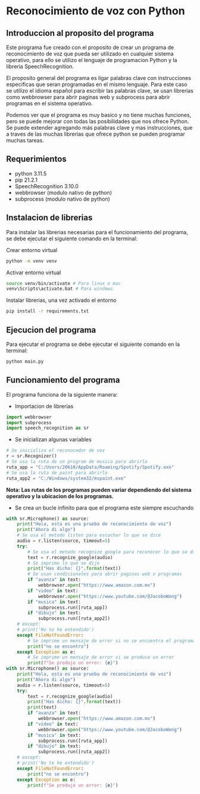# Reconocimiento de voz con Python

## Introduccion al proposito del programa

Este programa fue creado con el proposito de crear un programa de reconocimiento de voz que pueda ser utilizado en cualquier sistema operativo, para ello se utilizo el lenguaje de programacion Python y la libreria SpeechRecognition.

El proposito general del programa es ligar palabras clave con instrucciones especificas que seran programadas en el mismo lenguaje. Para este caso se utilizo el idioma español para escribir las palabras clave, se usan librerias como webbrowser para abrir paginas web y subprocess para abrir programas en el sistema operativo.

Podemos ver que el programa es muy basico y no tiene muchas funciones, pero se puede mejorar con todas las posibilidades que nos ofrece Python. Se puede extender agregando más palabras clave y mas instrucciones, que a traves de las muchas librerias que ofrece python se pueden programar muchas tareas.

## Requerimientos

- python 3.11.5
- pip 21.2.1
- SpeechRecognition 3.10.0
- webbrowser (modulo nativo de python)
- subprocess (modulo nativo de python)

## Instalacion de librerias

Para instalar las librerias necesarias para el funcionamiento del programa, se debe ejecutar el siguiente comando en la terminal:

Crear entorno virtual

```bash
python -m venv venv
```

Activar entorno virtual

```bash
source venv/bin/activate # Para linux o mac
venv\Scripts\activate.bat # Para windows
```

Instalar librerias, una vez activado el entorno

```bash
pip install -r requirements.txt
```

## Ejecucion del programa

Para ejecutar el programa se debe ejecutar el siguiente comando en la terminal:

```bash
python main.py
```

## Funcionamiento del programa

El programa funciona de la siguiente manera:

- Importacion de librerias

```python
import webbrowser
import subprocess
import speech_recognition as sr
```

- Se inicializan algunas variables

```python
# Se inicializa el reconocedor de voz
r = sr.Recognizer()
# Se usa la ruta de un program de musica para abrirlo
ruta_app = "C:/Users/20610/AppData/Roaming/Spotify/Spotify.exe" 
# Se usa la ruta de paint para abrirlo
ruta_app2 = "C:/Windows/system32/mspaint.exe"
```

**Nota: Las rutas de los programas pueden variar dependiendo del sistema operativo y la ubicacion de los programas.**

- Se crea un bucle infinito para que el programa este siempre escuchando

```python
with sr.Microphone() as source:
    print("Hola, esta es una prueba de reconocimiento de voz")
    print("Ahora di algo")
    # Se usa el metodo listen para escuchar lo que se dice
    audio = r.listen(source, timeout=5)
    try:
        # Se usa el metodo recognize_google para reconocer lo que se dijo
        text = r.recognize_google(audio)
        # Se imprime lo que se dijo
        print("Has dicho: {}".format(text))
        # Se usan condicionales para abrir paginas web o programas
        if "avanza" in text:
            webbrowser.open("https://www.amazon.com.mx")
        if "video" in text:
            webbrowser.open("https://www.youtube.com/@JacoboWong")
        if "musica" in text:
            subprocess.run([ruta_app])
        if "dibujo" in text:
            subprocess.run([ruta_app2])
    # except:
    # print('No te he entendido')
    except FileNotFoundError:
        # Se imprime un mensaje de error si no se encuentra el programa
        print("no se encontro")
    except Exception as e:
        # Se imprime un mensaje de error si se produce un error
        print(f"Se produjo un error: {e}")
with sr.Microphone() as source:
    print("Hola, esta es una prueba de reconocimiento de voz")
    print("Ahora di algo")
    audio = r.listen(source, timeout=5)
    try:
        text = r.recognize_google(audio)
        print("Has dicho: {}".format(text))
        print(text)
        if "avanza" in text:
            webbrowser.open("https://www.amazon.com.mx")
        if "video" in text:
            webbrowser.open("https://www.youtube.com/@JacoboWong")
        if "musica" in text:
            subprocess.run([ruta_app])
        if "dibujo" in text:
            subprocess.run([ruta_app2])
    # except:
    # print('No te he entendido')
    except FileNotFoundError:
        print("no se encontro")
    except Exception as e:
        print(f"Se produjo un error: {e}")
```
